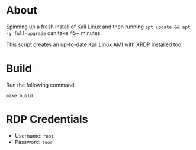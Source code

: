 # About

Spinning up a fresh install of Kali Linux and then running `apt update && apt -y full-upgrade` can take 45+ minutes. 

This script creates an up-to-date Kali Linux AMI with XRDP installed too.
 

# Build

Run the following command:

```
make build
```

# RDP Credentials

* Username: `root`
* Password: `toor`
